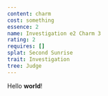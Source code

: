 ```yaml
---
content: charm
cost: something
essence: 2
name: Investigation e2 Charm 3
rating: 2
requires: []
splat: Second Sunrise
trait: Investigation
tree: Judge
---
```


Hello **world**!
